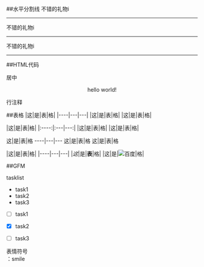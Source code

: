 ##水平分割线
不错的礼物i
 
---


不错的礼物i 
 
***


不错的礼物i  

___

##HTML代码

居中
<p align='center'>hello world!</p>

行注释 <!-- -->

##表格
|这|是|表|格|
|----|---|---|
|这|是|表|格|
|这|是|表|格|

|这|是|表|格|
|:----:|:---|---:|
|这|是|表|格|
|这|是|表|格|


这|是|表|格
----|---|---
这|是|表|格
这|是|表|格

|这|是|表|格|
|----|---|---|
|*这*|是|**表**|格|
|这|是|![百度](https://www.baidu.com/img/bd_logo1.png)|格|


##GFM

tasklist

- task1
- task2
- task3

- [ ] task1
- [X] task2
- [ ] task3


表情符号  
：smile

